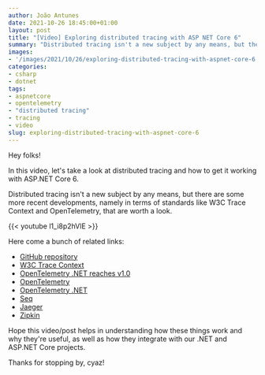 ```yaml
---
author: João Antunes
date: 2021-10-26 18:45:00+01:00
layout: post
title: "[Video] Exploring distributed tracing with ASP NET Core 6"
summary: "Distributed tracing isn't a new subject by any means, but there are some more recent developments, namely in terms of standards like W3C Trace Context and OpenTelemetry, that are worth a look."
images:
- '/images/2021/10/26/exploring-distributed-tracing-with-aspnet-core-6.jpg'
categories:
- csharp
- dotnet
tags:
- aspnetcore
- opentelemetry
- "distributed tracing"
- tracing
- video
slug: exploring-distributed-tracing-with-aspnet-core-6
---
```


Hey folks!

In this video, let's take a look at distributed tracing and how to get it working with ASP.NET Core 6.

Distributed tracing isn't a new subject by any means, but there are some more recent developments, namely in terms of standards like W3C Trace Context and OpenTelemetry, that are worth a look.

{{< youtube l1_i8p2hVlE >}}

Here come a bunch of related links:

- [GitHub repository](https://github.com/joaofbantunes/ExploringDistributedTracingWithAspNet)
- [W3C Trace Context](https://www.w3.org/TR/trace-context/)
- [OpenTelemetry .NET reaches v1.0](https://devblogs.microsoft.com/dotnet/opentelemetry-net-reaches-v1-0/)
- [OpenTelemetry](https://opentelemetry.io/)
- [OpenTelemetry .NET](https://github.com/open-telemetry/opentelemetry-dotnet)
- [Seq](https://datalust.co/seq)
- [Jaeger](https://www.jaegertracing.io/)
- [Zipkin](https://zipkin.io/)

Hope this video/post helps in understanding how these things work and why they're useful, as well as how they integrate with our .NET and ASP.NET Core projects.

Thanks for stopping by, cyaz!
